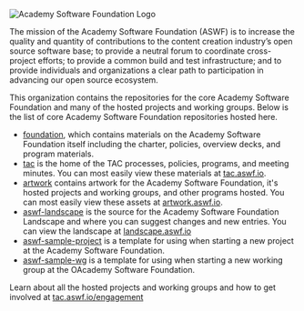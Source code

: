 ![Academy Software Foundation Logo](https://artwork.aswf.io/other/aswf/logo/aqua/aswf-logo-aqua.svg)

The mission of the Academy Software Foundation (ASWF) is to increase the quality and quantity of contributions to the content creation industry’s open source software base; to provide a neutral forum to coordinate cross-project efforts; to provide a common build and test infrastructure; and to provide individuals and organizations a clear path to participation in advancing our open source ecosystem.

This organization contains the repositories for the core Academy Software Foundation and many of the hosted projects and working groups. Below is the list of core Academy Software Foundation repositories hosted here.

- [foundation](https://github.com/AcademySoftwareFoundation/foundation), which contains materials on the Academy Software Foundation itself including the charter, policies, overview decks, and program materials.
- [tac](https://github.com/AcademySoftwareFoundation/tac) is the home of the TAC processes, policies, programs, and meeting minutes. You can most easily view these materials at [tac.aswf.io](https://tac.aswf.io).
- [artwork](https://github.com/AcademySoftwareFoundation/artwork) contains artwork for the Academy Software Foundation, it's hosted projects and working groups, and other programs hosted. You can most easily view these assets at [artwork.aswf.io](https://artwork.aswf.io).
- [aswf-landscape](https://github.com/AcademySoftwareFoundation/aswf-landscape) is the source for the Academy Software Foundation Landscape and where you can suggest changes and new entries. You can view the landscape at [landscape.aswf.io](https://landscape.aswf.io)
- [aswf-sample-project](https://github.com/AcademySoftwareFoundation/aswf-sample-project) is a template for using when starting a new project at the Academy Software Foundation.
- [aswf-sample-wg](https://github.com/AcademySoftwareFoundation/aswf-sample-wg) is a template for using when starting a new working group at the OAcademy Software Foundation.

Learn about all the hosted projects and working groups and how to get involved at [tac.aswf.io/engagement](https://tac.aswf.io/engagement/)
